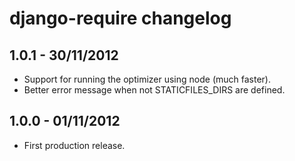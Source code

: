 django-require changelog
========================


1.0.1 - 30/11/2012
------------------

* Support for running the optimizer using node (much faster).
* Better error message when not STATICFILES_DIRS are defined.


1.0.0 - 01/11/2012
------------------

* First production release.